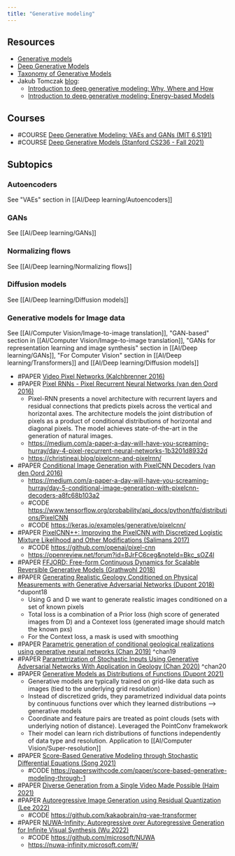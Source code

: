 ```yaml
---
title: "Generative modeling"
---
```


## Resources
- [Generative models](https://openai.com/blog/generative-models/ )
- [Deep Generative Models](https://www.cs.toronto.edu/~slwang/generative_model.pdf)
- [Taxonomy of Generative Models](https://christineai.blog/taxonomy/)
- Jakub Tomczak [blog](https://jmtomczak.github.io/blog.html):
	- [Introduction to deep generative modeling: Why, Where and How](https://jmtomczak.github.io/blog/1/1_introduction.html)
	- [Introduction to deep generative modeling: Energy-based Models](https://jmtomczak.github.io/blog/11/11_energy_based_models.html)

## Courses
- #COURSE [Deep Generative Modeling: VAEs and GANs (MIT 6.S191)](https://www.youtube.com/watch?v=rZufA635dq4&t=1062s)
- #COURSE [Deep Generative Models (Stanford CS236 - Fall 2021)](https://deepgenerativemodels.github.io/)


## Subtopics
### Autoencoders
See "VAEs" section in [[AI/Deep learning/Autoencoders]]

### GANs
See [[AI/Deep learning/GANs]]

### Normalizing flows
See [[AI/Deep learning/Normalizing flows]]

### Diffusion models
See [[AI/Deep learning/Diffusion models]]

### Generative models for Image data
See [[AI/Computer Vision/Image-to-image translation]], "GAN-based" section in [[AI/Computer Vision/Image-to-image translation]], "GANs for representation learning and image synthesis" section in [[AI/Deep learning/GANs]], "For Computer Vision" section in [[AI/Deep learning/Transformers]] and [[AI/Deep learning/Diffusion models]]

- #PAPER [Video Pixel Networks (Kalchbrenner 2016)](https://arxiv.org/abs/1610.00527)
- #PAPER [Pixel RNNs - Pixel Recurrent Neural Networks (van den Oord 2016)](https://arxiv.org/abs/1601.06759)
	- Pixel-RNN presents a novel architecture with recurrent layers and residual connections that predicts pixels across the vertical and horizontal axes. The architecture models the joint distribution of pixels as a product of conditional distributions of horizontal and diagonal pixels. The model achieves state-of-the-art in the generation of natural images.
	- https://medium.com/a-paper-a-day-will-have-you-screaming-hurray/day-4-pixel-recurrent-neural-networks-1b3201d8932d
	- https://christineai.blog/pixelcnn-and-pixelrnn/
- #PAPER [Conditional Image Generation with PixelCNN Decoders (van den Oord 2016)](https://arxiv.org/abs/1606.05328)
	-  https://medium.com/a-paper-a-day-will-have-you-screaming-hurray/day-5-conditional-image-generation-with-pixelcnn-decoders-a8fc68b103a2
	-  #CODE https://www.tensorflow.org/probability/api_docs/python/tfp/distributions/PixelCNN
	-  #CODE https://keras.io/examples/generative/pixelcnn/
- #PAPER [PixelCNN++: Improving the PixelCNN with Discretized Logistic Mixture Likelihood and Other Modifications (Salimans 2017)](https://arxiv.org/abs/1701.05517)
	- #CODE https://github.com/openai/pixel-cnn
	- https://openreview.net/forum?id=BJrFC6ceg&noteId=Bkc_sOZ4l
- #PAPER [FFJORD: Free-form Continuous Dynamics for Scalable Reversible Generative Models (Grathwohl 2018)](https://arxiv.org/abs/1810.01367 )
- #PAPER [Generating Realistic Geology Conditioned on Physical Measurements with Generative Adversarial Networks (Dupont 2018)](http://arxiv.org/abs/1802.03065) ^dupont18
	- Using G and D we want to generate realistic images conditioned on a set of known pixels
	- Total loss is a combination of a Prior loss (high score of generated images from D) and a Contexet loss (generated image should match the known pxs)
	- For the Context loss, a mask is used with smoothing
- #PAPER [Parametric generation of conditional geological realizations using generative neural networks (Chan 2019)](https://link.springer.com/article/10.1007%2Fs10596-019-09850-7) ^chan19
- #PAPER [Parametrization of Stochastic Inputs Using Generative Adversarial Networks With Application in Geology (Chan 2020)](https://www.frontiersin.org/articles/10.3389/frwa.2020.00005/full) ^chan20
- #PAPER [Generative Models as Distributions of Functions (Dupont 2021)](https://arxiv.org/abs/2102.04776)
	- Generative models are typically trained on grid-like data such as images (tied to the underlying grid resolution)
	- Instead of discretized grids, they parametrized individual data points by continuous functions over which they learned distributions --> generative models
	- Coordinate and feature pairs are treated as point clouds (sets with underlying notion of distance). Leveraged the PointConv framekwork 
	- Their model can learn rich distributions of functions independently of data type and resolution. Application to [[AI/Computer Vision/Super-resolution]]
- #PAPER [Score-Based Generative Modeling through Stochastic Differential Equations (Song 2021)](https://arxiv.org/abs/2011.13456v2)
	- #CODE https://paperswithcode.com/paper/score-based-generative-modeling-through-1
- #PAPER [Diverse Generation from a Single Video Made Possible (Haim 2021)](https://arxiv.org/abs/2109.08591)
- #PAPER [Autoregressive Image Generation using Residual Quantization (Lee 2022)](https://arxiv.org/pdf/2203.01941v2)            
	- #CODE https://github.com/kakaobrain/rq-vae-transformer
- #PAPER [NUWA-Infinity: Autoregressive over Autoregressive Generation for Infinite Visual Synthesis (Wu 2022)](https://arxiv.org/pdf/2207.09814)
	- #CODE https://github.com/microsoft/NUWA
	- https://nuwa-infinity.microsoft.com/#/
